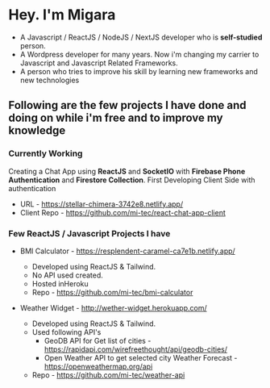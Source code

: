 # Hey. I'm Migara 

 - A Javascript / ReactJS / NodeJS / NextJS developer who is **self-studied** person.
 - A Wordpress developer for many years. Now i'm changing my carrier to Javascript and Javascript Related Frameworks. 
 - A  person who tries to improve his skill by learning new frameworks and new technologies

## Following are the few projects I have done and doing on while i'm free and to improve my knowledge

### Currently Working

Creating a Chat App using **ReactJS** and **SocketIO** with **Firebase Phone Authentication** and **Firestore Collection**. First Developing Client Side with authentication
 - URL - https://stellar-chimera-3742e8.netlify.app/
 - Client Repo - https://github.com/mi-tec/react-chat-app-client

### Few ReactJS / Javascript Projects I have


 - BMI Calculator - https://resplendent-caramel-ca7e1b.netlify.app/
	 - Developed using ReactJS & Tailwind.
	 - No API used created.
	 - Hosted inHeroku
	 - Repo - https://github.com/mi-tec/bmi-calculator

 - Weather Widget - http://wether-widget.herokuapp.com/
	 - Developed using ReactJS & Tailwind.
	 - Used following API's
		 - GeoDB API for Get list of cities - https://rapidapi.com/wirefreethought/api/geodb-cities/
		 - Open Weather API to get selected city Weather Forecast - https://openweathermap.org/api
	 - Repo - https://github.com/mi-tec/weather-api


